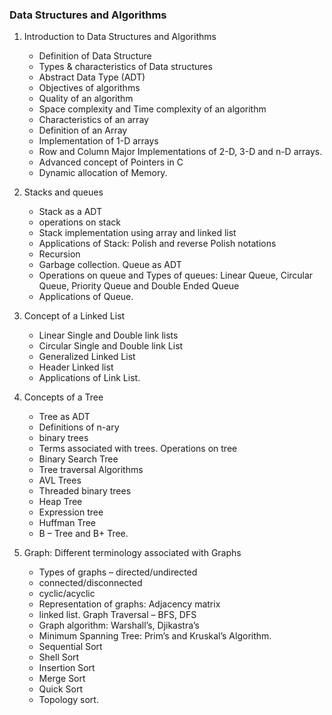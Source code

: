 ### Data Structures and Algorithms

1.  Introduction to Data Structures and Algorithms

    - Definition of Data Structure
    - Types & characteristics of Data structures
    - Abstract Data Type (ADT)
    - Objectives of algorithms
    - Quality of an algorithm
    - Space complexity and Time complexity of an algorithm
    - Characteristics of an array
    - Definition of an Array
    - Implementation of 1-D arrays
    - Row and Column Major Implementations of 2-D, 3-D and n-D arrays.
    - Advanced concept of Pointers in C
    - Dynamic allocation of Memory.

2.  Stacks and queues

    - Stack as a ADT
    - operations on stack
    - Stack implementation using array and linked list
    - Applications of Stack: Polish and reverse Polish notations
    - Recursion
    - Garbage collection. Queue as ADT
    - Operations on queue and Types of queues: Linear Queue, Circular Queue, Priority Queue and Double Ended Queue
    - Applications of Queue.

3.  Concept of a Linked List

    - Linear Single and Double link lists
    - Circular Single and Double link List
    - Generalized Linked List
    - Header Linked list
    - Applications of Link List.

4.  Concepts of a Tree

    - Tree as ADT
    - Definitions of n-ary
    - binary trees
    - Terms associated with trees. Operations on tree
    - Binary Search Tree
    - Tree traversal Algorithms
    - AVL Trees
    - Threaded binary trees
    - Heap Tree
    - Expression tree
    - Huffman Tree
    - B – Tree and B+ Tree.

5.  Graph: Different terminology associated with Graphs

    - Types of graphs – directed/undirected
    - connected/disconnected
    - cyclic/acyclic
    - Representation of graphs: Adjacency matrix
    - linked list. Graph Traversal – BFS, DFS
    - Graph algorithm: Warshall’s, Djikastra’s
    - Minimum Spanning Tree: Prim’s and Kruskal’s Algorithm.
    - Sequential Sort
    - Shell Sort
    - Insertion Sort
    - Merge Sort
    - Quick Sort
    - Topology sort.
